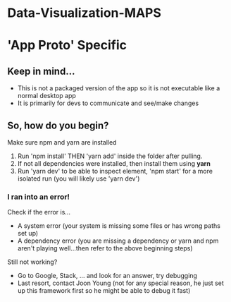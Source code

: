# Data-Visualization-MAPS

# 'App Proto' Specific

## Keep in mind...
- This is not a packaged version of the app so it is not executable like a normal desktop app
- It is primarily for devs to communicate and see/make changes

## So, how do you begin?
Make sure npm and yarn are installed
1. Run 'npm install' THEN 'yarn add' inside the folder after pulling. 
2. If not all dependencies were installed, then install them using **yarn**
3. Run 'yarn dev' to be able to inspect element, 'npm start' for a more isolated run (you will likely use 'yarn dev')

### I ran into an error!
Check if the error is...
- A system error (your system is missing some files or has wrong paths set up)
- A dependency error (you are missing a dependency or yarn and npm aren't playing well...then refer to the above beginning steps)

Still not working?
- Go to Google, Stack, ... and look for an answer, try debugging
- Last resort, contact Joon Young (not for any special reason, he just set up this framework first so he might be able to debug it fast)
